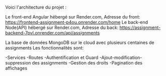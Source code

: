 Voici l'architecture du  projet :

Le front-end Angular hébergé sur Render.com, Adresse du front: https://frontend-assignment-p4ou.onrender.com/home
Le back-end Node(API) hébergé sur Render.com, Adresse du back: https://assignment-backend-7pvl.onrender.com/api/assignments

La base de données MongoDB sur le cloud avec plusieurs centaines de assignments
Les fonctionnalités sont:

-Services
-Routes
-Authentification et Guard
-Ajout-modification-suppression des assignments
-Gestion des droits
-Pagination des affichages
